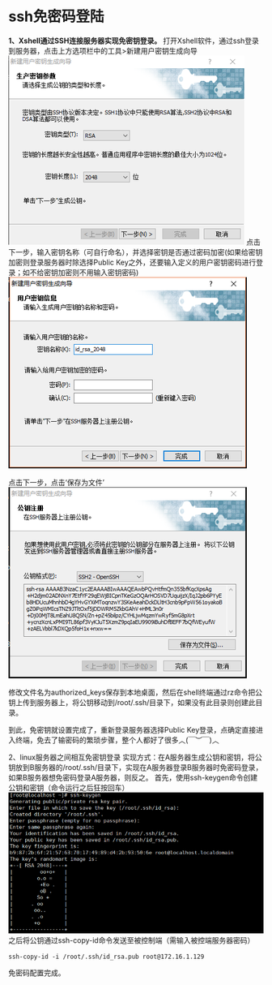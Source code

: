 # ssh免密码登陆

**1、Xshell通过SSH连接服务器实现免密钥登录。**
打开Xshell软件，通过ssh登录到服务器，点击上方选项栏中的工具>新建用户密钥生成向导
![shell1.png][1]
点击下一步，输入密钥名称（可自行命名），并选择密钥是否通过密码加密(如果给密钥加密则登录服务器时除选择Public Key之外，还要输入定义的用户密钥密码进行登录；如不给密钥加密则不用输入密钥密码)
![shell2.png][2]

点击下一步，点击‘保存为文件’
![shell3.png][3]

修改文件名为authorized_keys保存到本地桌面，然后在shell终端通过rz命令把公钥上传到服务器上，将公钥移动到/root/.ssh/目录下，如果没有此目录则创建此目录。

到此，免密钥就设置完成了，重新登录服务器选择Public Key登录，点确定直接进入终端，免去了输密码的繁琐步骤，整个人都好了很多︿(￣︶￣)︿

2、linux服务器之间相互免密钥登录
实现方式：在A服务器生成公钥和密钥，将公钥放到B服务器的/root/.ssh/目录下，实现在A服务器登录B服务器时免密码登录，如果B服务器想免密码登录A服务器，则反之。
首先，使用ssh-keygen命令创建公钥和密钥（命令运行之后狂按回车）
![shell4.png][4]
之后将公钥通过ssh-copy-id命令发送至被控制端（需输入被控端服务器密码）

```
ssh-copy-id -i /root/.ssh/id_rsa.pub root@172.16.1.129
```

免密码配置完成。



[1]: ../images/487077061.png
[2]: ../images/349809224.png
[3]: ../images/2899213530.png
[4]: ../images/554335543.png